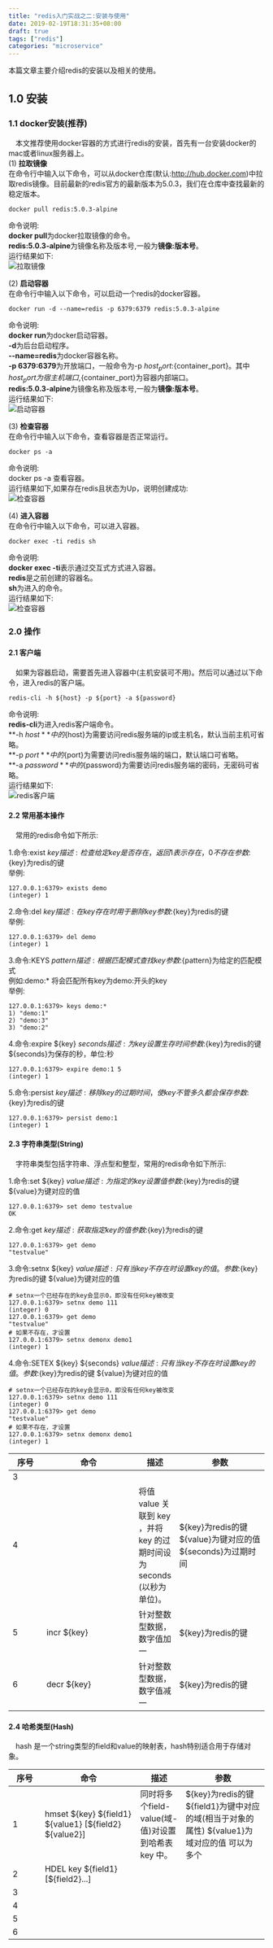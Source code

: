 ```yaml
---
title: "redis入门实战之二:安装与使用"
date: 2019-02-19T18:31:35+08:00
draft: true
tags: ["redis"]
categories: "microservice"
---
```

本篇文章主要介绍redis的安装以及相关的使用。
## 1.0 安装

### 1.1 docker安装(推荐)

&emsp;本文推荐使用docker容器的方式进行redis的安装，首先有一台安装docker的mac或者linux服务器上。  
(1) **拉取镜像**  
   在命令行中输入以下命令，可以从docker仓库(默认:http://hub.docker.com)中拉取redis镜像。目前最新的redis官方的最新版本为5.0.3，我们在仓库中查找最新的稳定版本。
   ```shell
   docker pull redis:5.0.3-alpine
   ```
   命令说明:  
   **docker pull**为docker拉取镜像的命令。  
   **redis:5.0.3-alpine**为镜像名称及版本号,一般为**镜像:版本号**。  
   运行结果如下:  
   ![拉取镜像](../images/redis/docker-pull-redis.jpg)

(2) **启动容器**  
    在命令行中输入以下命令，可以启动一个redis的docker容器。  
   ```shell
   docker run -d --name=redis -p 6379:6379 redis:5.0.3-alpine
   ```
   命令说明:  
   **docker run**为docker启动容器。  
   **-d**为后台启动程序。  
   **--name=redis**为docker容器名称。  
   **-p 6379:6379**为开放端口，一般命令为-p ${host_port}:${container_port}。其中${host_port}为宿主机端口,${container_port}为容器内部端口。  
   **redis:5.0.3-alpine**为镜像名称及版本号,一般为**镜像:版本号**。  
   运行结果如下:  
   ![启动容器](../images/redis/docker-run-redis.png)

(3) **检查容器**  
    在命令行中输入以下命令，查看容器是否正常运行。  
   ```shell
   docker ps -a
   ```
   命令说明:  
   docker ps -a 查看容器。  
   运行结果如下,如果存在redis且状态为Up，说明创建成功:  
   ![检查容器](../images/redis/docker-ps-a-redis.png)

(4) **进入容器**  
    在命令行中输入以下命令，可以进入容器。  
   ```shell
   docker exec -ti redis sh
   ```
   命令说明:  
   **docker exec -ti**表示通过交互式方式进入容器。  
   **redis**是之前创建的容器名。  
   **sh**为进入的命令。  
   运行结果如下:  
   ![检查容器](../images/redis/docker-exec-redis.png)

### 2.0 操作
#### 2.1 客户端
&emsp;如果为容器启动，需要首先进入容器中(主机安装可不用)。然后可以通过以下命令，进入redis的客户端。
```shell
redis-cli -h ${host} -p ${port} -a ${password}
```
命令说明:  
**redis-cli**为进入redis客户端命令。  
**-h ${host}**中的${host}为需要访问redis服务端的ip或主机名，默认当前主机可省略。  
**-p ${port}**中的${port}为需要访问redis服务端的端口，默认端口可省略。  
**-a ${password}**中的​${password}为需要访问redis服务端的密码，无密码可省略。  
运行结果如下:  
![redis客户端](../images/redis/redis-cli.png)

#### 2.2 常用基本操作

&emsp;常用的redis命令如下所示:

1.命令:exist ${key}   
描述:检查给定key是否存在，返回1表示存在，0不存在  
参数:${key}为redis的键  
举例:

```shell
127.0.0.1:6379> exists demo
(integer) 1
```

2.命令:del ${key}  
描述:在key存在时用于删除key  
参数:${key}为redis的键  
举例:

```shell
127.0.0.1:6379> del demo
(integer) 1
```

3.命令:KEYS ${pattern}  
描述:根据匹配模式查找key  
参数:${pattern}为给定的匹配模式  
例如:demo:* 将会匹配所有key为demo:开头的key  
举例:

```shell
127.0.0.1:6379> keys demo:*
1) "demo:1"
2) "demo:3"
3) "demo:2"
```

4.命令:expire ${key} ${seconds}  
描述:为key设置生存时间   
参数:${key}为redis的键<br/> ${seconds}为保存的秒，单位:秒  
```shell
127.0.0.1:6379> expire demo:1 5
(integer) 1
``` 

5.命令:persist ${key}  
描述:移除key的过期时间，使key不管多久都会保存  
参数:${key}为redis的键  
```shell
127.0.0.1:6379> persist demo:1
(integer) 1
``` 

#### 2.3 字符串类型(String)

&emsp;字符串类型包括字符串、浮点型和整型，常用的redis命令如下所示:

1.命令:set ${key} ${value}   
  描述:为指定的key设置值  
  参数:${key}为redis的键 ${value}为键对应的值  
  ```shell
  127.0.0.1:6379> set demo testvalue
  OK
  ``` 
2.命令:get ${key}
  描述:获取指定key的值  
  参数:${key}为redis的键  
  ```shell
  127.0.0.1:6379> get demo
  "testvalue"
  ``` 
  
3.命令:setnx ${key} ${value}
  描述:只有当key不存在时设置key的值。  
  参数:${key}为redis的键 ${value}为键对应的值
  ```shell
  # setnx一个已经存在的key会显示0，即没有任何key被改变
  127.0.0.1:6379> setnx demo 111
  (integer) 0
  127.0.0.1:6379> get demo
  "testvalue"
  # 如果不存在，才设置
  127.0.0.1:6379> setnx demonx demo1
  (integer) 1
  ``` 

4.命令:SETEX ${key} ${seconds} ${value}
  描述:只有当key不存在时设置key的值。  
  参数:${key}为redis的键 ${value}为键对应的值
  ```shell
  # setnx一个已经存在的key会显示0，即没有任何key被改变
  127.0.0.1:6379> setnx demo 111
  (integer) 0
  127.0.0.1:6379> get demo
  "testvalue"
  # 如果不存在，才设置
  127.0.0.1:6379> setnx demonx demo1
  (integer) 1
  ``` 

<table>
    <thead> 
        <th width="70">序号</th>
        <th width="230">命令</th>
        <th >描述</th>
        <th width="200">参数</th>
    </thead>   
    <tbody>
        <tr>
            <td>3</td>
            <td></td>
            <td></td>
            <td></td>
        </tr>
        <tr>
            <td>4</td>
            <td></td>
            <td>将值 value 关联到 key ，并将 key 的过期时间设为 seconds (以秒为单位)。</td>
            <td>${key}为redis的键<br/> ${value}为键对应的值<br/> ${seconds}为过期时间</td>
        </tr>
        <tr>
            <td>5</td>
            <td>incr ${key}</td>
            <td>针对整数型数据，数字值加一</td>
            <td>${key}为redis的键</td>
        </tr>
        <tr>
            <td>6</td>
            <td>decr ${key}</td>
            <td>针对整数型数据，数字值减一</td>
            <td>${key}为redis的键</td>
        </tr>
    </tbody>
</table>

#### 2.4 哈希类型(Hash)

&emsp;hash 是一个string类型的field和value的映射表，hash特别适合用于存储对象。
<table>
    <thead> 
        <th width="70">序号</th>
        <th width="230">命令</th>
        <th >描述</th>
        <th width="200">参数</th>
    </thead>   
    <tbody>
        <tr>
            <td>1</td>
            <td>hmset ${key} ${field1} ${value1} [${field2} ${value2}]</td>
            <td>同时将多个field-value(域-值)对设置到哈希表 key 中。</td>
            <td>${key}为redis的键<br/> ${field1}为键中对应的域(相当于对象的属性) ${value1}为域对应的值 可以为多个</td>
        </tr>
        <tr>
            <td>2</td>
            <td>HDEL key ${field1} [${field2}...] </td>
            <td></td>
            <td></td>
        </tr>
        <tr>
            <td>3</td>
            <td></td>
            <td></td>
            <td></td>
        </tr>
        <tr>
            <td>4</td>
            <td></td>
            <td></td>
            <td></td>
        </tr>
        <tr>
            <td>5</td>
            <td></td>
            <td></td>
            <td></td>
        </tr>
        <tr>
            <td>6</td>
            <td></td>
            <td></td>
            <td></td>
        </tr>
    </tbody>
</table>
